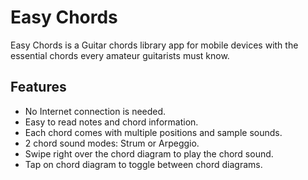 # Easy Chords
Easy Chords is a Guitar chords library app for mobile devices with the essential chords every amateur guitarists must know. 

## Features

   - No Internet connection is needed.
   - Easy to read notes and chord information.
   - Each chord comes with multiple positions and sample sounds.
   - 2 chord sound modes: Strum or Arpeggio.
   - Swipe right over the chord diagram to play the chord sound.
   - Tap on chord diagram to toggle between chord diagrams.
